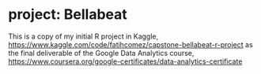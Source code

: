 # project: Bellabeat 
This is a copy of my initial R project in Kaggle, 
https://www.kaggle.com/code/fatihcomez/capstone-bellabeat-r-project 
as the final deliverable of the Google Data Analytics course, 
https://www.coursera.org/google-certificates/data-analytics-certificate
